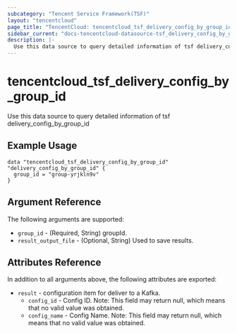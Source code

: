 ```yaml
---
subcategory: "Tencent Service Framework(TSF)"
layout: "tencentcloud"
page_title: "TencentCloud: tencentcloud_tsf_delivery_config_by_group_id"
sidebar_current: "docs-tencentcloud-datasource-tsf_delivery_config_by_group_id"
description: |-
  Use this data source to query detailed information of tsf delivery_config_by_group_id
---
```


# tencentcloud_tsf_delivery_config_by_group_id

Use this data source to query detailed information of tsf delivery_config_by_group_id

## Example Usage

```hcl
data "tencentcloud_tsf_delivery_config_by_group_id" "delivery_config_by_group_id" {
  group_id = "group-yrjkln9v"
}
```

## Argument Reference

The following arguments are supported:

* `group_id` - (Required, String) groupId.
* `result_output_file` - (Optional, String) Used to save results.

## Attributes Reference

In addition to all arguments above, the following attributes are exported:

* `result` - configuration item for deliver to a Kafka.
  * `config_id` - Config ID. Note: This field may return null, which means that no valid value was obtained.
  * `config_name` - Config Name. Note: This field may return null, which means that no valid value was obtained.



